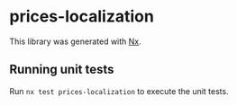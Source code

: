 # prices-localization

This library was generated with [Nx](https://nx.dev).

## Running unit tests

Run `nx test prices-localization` to execute the unit tests.
